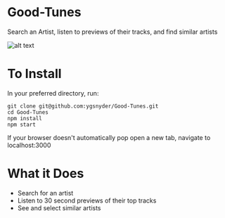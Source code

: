 # Good-Tunes
Search an Artist, listen to previews of their tracks, and find similar artists

![alt text](https://github.com/ygsnyder/Good-Tunes/sample_photos/top_tracks.png?raw=true)

# To Install
In your preferred directory, run:
```
git clone git@github.com:ygsnyder/Good-Tunes.git
cd Good-Tunes
npm install
npm start
```

If your browser doesn't automatically pop open a new tab, navigate to localhost:3000

# What it Does
* Search for an artist
* Listen to 30 second previews of their top tracks
* See and select similar artists 

